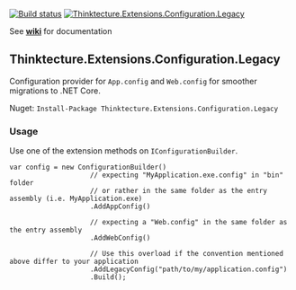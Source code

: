 [![Build status](https://ci.appveyor.com/api/projects/status/964wx8kkanx1r383?svg=true)](https://ci.appveyor.com/project/PawelGerr/thinktecture-extensions-configuration)
[![Thinktecture.Extensions.Configuration.Legacy](https://img.shields.io/nuget/v/Thinktecture.Extensions.Configuration.Legacy.svg?maxAge=60)](https://www.nuget.org/packages/Thinktecture.Extensions.Configuration.Legacy/)

See **[wiki](https://github.com/PawelGerr/Thinktecture.Extensions.Configuration/wiki)** for documentation

## Thinktecture.Extensions.Configuration.Legacy
Configuration provider for `App.config` and `Web.config` for smoother migrations to .NET Core.

Nuget: `Install-Package Thinktecture.Extensions.Configuration.Legacy`

### Usage
Use one of the extension methods on `IConfigurationBuilder`.

```
var config = new ConfigurationBuilder()
                    // expecting "MyApplication.exe.config" in "bin" folder
                    // or rather in the same folder as the entry assembly (i.e. MyApplication.exe)
                    .AddAppConfig()

                    // expecting a "Web.config" in the same folder as the entry assembly
                    .AddWebConfig()

                    // Use this overload if the convention mentioned above differ to your application
                    .AddLegacyConfig("path/to/my/application.config")
                    .Build();
```
